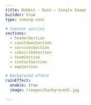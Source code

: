 ```yaml
---
title: Rabbit - Rain – Single Image
builder: true
type: coming-soon

# Content section
sections:
  - headerSection
  - countdownSection
  - servicesSection
  - subscribeSection
  - teamSection
  - contactSection
  - mapSection

# Background effect
rainEffect: 
  enable: true
  image: /images/background1.jpg

---
```

